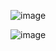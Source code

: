 ![image](https://github.com/user-attachments/assets/230dad29-cd59-4bce-8118-1876dc61f386)

![image](https://github.com/user-attachments/assets/4f3cc984-513f-4ec5-9a9f-ff43c7e0e0bb)

